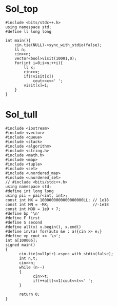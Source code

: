 # Sol_top

    #include <bits/stdc++.h>
    using namespace std;
    #define ll long long
    
    int main(){
        cin.tie(NULL)->sync_with_stdio(false);
        ll n;
        cin>>n;
        vector<bool>visit(10001,0);
        for(int i=0;i<n;++i){
            ll x;
            cin>>x;
            if(!visit[x])
                cout<<x<<' ';
            visit[x]=1;
        }
    }

# Sol_tull
    #include <iostream>
    #include <vector>
    #include <queue>
    #include <stack>
    #include <algorithm>
    #include <string.h>
    #include <math.h>
    #include <map>
    #include <tuple>
    #include <set>
    #include <unordered_map>
    #include <unordered_set>
    // #include <bits/stdc++.h>
    using namespace std;
    #define int long long
    using pii = pair<int, int>;
    const int MX = 1000000000000000000LL; // 1e18
    const int MN = -MX;                   //-1e18
    const int MOD = 1e9 + 7;
    #define bp '\n'
    #define F first
    #define S second
    #define all(x) x.begin(), x.end()
    #define inv(a) for(auto &e : a){cin >> e;}
    #define vp cout << '\n';
    int a[100005];
    signed main()
    {
          cin.tie(nullptr)->sync_with_stdio(false);
          int n,t;
          cin>>n;
          while (n--)
          {
                cin>>t;
                if(++a[t]<=1)cout<<t<<' ';
          }
          
          return 0;
    }
